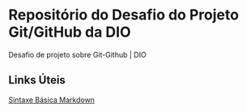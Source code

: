 # Repositório do Desafio do Projeto Git/GitHub da DIO
Desafio de projeto sobre Git-Github | DIO

## Links Úteis
[Sintaxe Básica Markdown](https://www.markdownguide.org/basic-syntax/)
